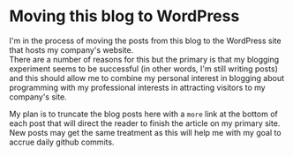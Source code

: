 # Moving this blog to WordPress

I'm in the process of moving the posts from this blog to the WordPress site that hosts my company's website.  
There are a number of reasons for this but the primary is that my blogging experiment seems to be successful 
(in other words, I'm still writing posts) and this should allow me to combine my personal interest in blogging 
about programming with my professional interests in attracting visitors to my company's site.

My plan is to truncate the blog posts here with a `more` link at the bottom of each post that will direct the
reader to finish the article on my primary site.  New posts may get the same treatment as this will help me with
my goal to accrue daily github commits.
